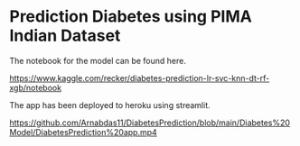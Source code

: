 # Prediction Diabetes using PIMA Indian Dataset

The notebook for the model can be found here.

https://www.kaggle.com/recker/diabetes-prediction-lr-svc-knn-dt-rf-xgb/notebook

The app has been deployed to heroku using streamlit.

https://github.com/Arnabdas11/DiabetesPrediction/blob/main/Diabetes%20Model/DiabetesPrediction%20app.mp4

